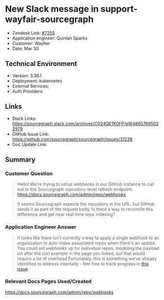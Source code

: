# New Slack message in support-wayfair-sourcegraph <!-- Ticket Title  Hint: include keywords to make it searchable -->
 
- Zendesk Link: [#7255](https://sourcegraph.zendesk.com/agent/tickets/7255)
- Application engineer: Quinlan Sparks
- Customer: Wayfair <!-- Redact if this contains personally identifying information -->
- Date: Mar 30

<!-- Data populated from integration, speak to Ben Gordon or Michael Bali if not working -->
<!-- During Internal team trial, fill missing data manually (we are waiting for all data to sync) -->
 
## Technical Environment
- Version: 3.36.1
- Deployment: kubernetes
- External Services:
- Auth Providers:
 
 
## Links
<!-- Data for application engineer manual entry -->
- Slack Links: https://sourcegraph.slack.com/archives/C024QE1K0FP/p1648657695022979
- GitHub Issue Link: https://github.com/sourcegraph/sourcegraph/issues/31228
- Doc Update Link:
 
## Summary
### Customer Question
> Hello! We're trying to setup webhooks in our GitHub instance to call out to the Sourcegraph repository-level refresh endpoint: https://docs.sourcegraph.com/admin/repo/webhooks

> It seems Sourcegraph expects the repository in the URL, but GitHub sends it as part of the request body. Is there a way to reconcile this difference and get near real-time repo indexing?


### Application Engineer Answer
> It looks like there isn't currently a way to apply a single webhook to an organization to auto-index associated repos when there's an update. You could set webhooks up for individual repos, modeling the payload url after the curl example in the page you linked, but that would require a lot of overhead.Fortunately, this is something we've already identified to address internally - feel free to track progress in [this issue](https://github.com/sourcegraph/sourcegraph/issues/31228).

 
### Relevant Docs Pages Used/Created
https://docs.sourcegraph.com/admin/repo/webhooks

<!-- Once complete, upload a copy to https://github.com/sourcegraph/support-tools-internal/tree/main/resolved-tickets as a .md file -->
<!-- Name the file 7255.md -->
